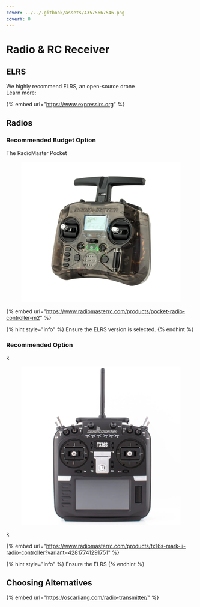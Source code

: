 ```yaml
---
cover: ../../.gitbook/assets/43575667546.png
coverY: 0
---
```


# Radio & RC Receiver





## ELRS

We highly recommend ELRS, an open-source drone \
Learn more:

{% embed url="https://www.expresslrs.org" %}

## Radios

### Recommended Budget Option

The RadioMaster Pocket

<figure><img src="../../.gitbook/assets/324321523143.PNG" alt=""><figcaption></figcaption></figure>

{% embed url="https://www.radiomasterrc.com/products/pocket-radio-controller-m2" %}

{% hint style="info" %}
Ensure the ELRS version is selected.
{% endhint %}

### Recommended Option

k

<figure><img src="../../.gitbook/assets/23145561432.PNG" alt=""><figcaption></figcaption></figure>

k

{% embed url="https://www.radiomasterrc.com/products/tx16s-mark-ii-radio-controller?variant=42817741291751" %}



{% hint style="info" %}
Ensure the ELRS
{% endhint %}

## Choosing Alternatives

{% embed url="https://oscarliang.com/radio-transmitter/" %}
